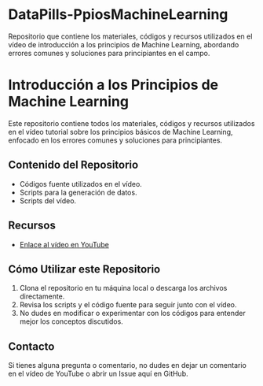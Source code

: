 # DataPills-PpiosMachineLearning
Repositorio que contiene los materiales, códigos y recursos utilizados en el vídeo de introducción a los principios de Machine Learning, abordando errores comunes y soluciones para principiantes en el campo.



# Introducción a los Principios de Machine Learning

Este repositorio contiene todos los materiales, códigos y recursos utilizados en el vídeo tutorial sobre los principios básicos de Machine Learning, enfocado en los errores comunes y soluciones para principiantes.

## Contenido del Repositorio

- Códigos fuente utilizados en el vídeo.
- Scripts para la generación de datos.
- Scripts del vídeo.

## Recursos

- [Enlace al vídeo en YouTube](URL_del_vídeo)

## Cómo Utilizar este Repositorio

1. Clona el repositorio en tu máquina local o descarga los archivos directamente.
2. Revisa los scripts y el código fuente para seguir junto con el vídeo.
3. No dudes en modificar o experimentar con los códigos para entender mejor los conceptos discutidos.

## Contacto

Si tienes alguna pregunta o comentario, no dudes en dejar un comentario en el vídeo de YouTube o abrir un Issue aquí en GitHub.
